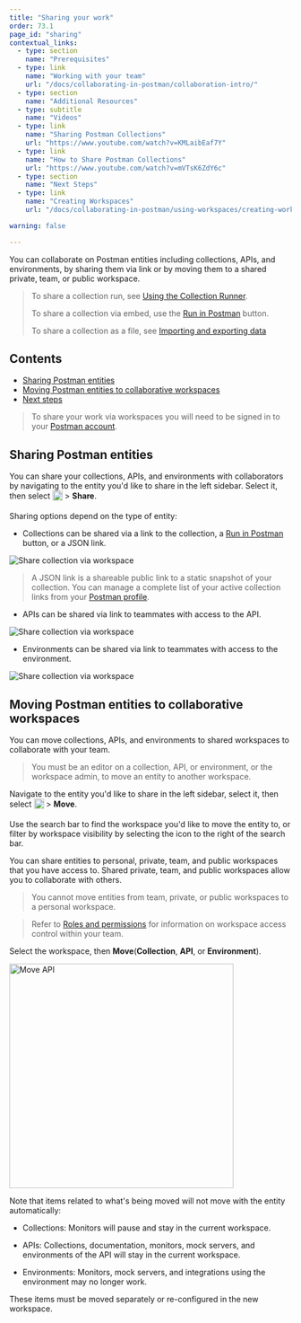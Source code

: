 ```yaml
---
title: "Sharing your work"
order: 73.1
page_id: "sharing"
contextual_links:
  - type: section
    name: "Prerequisites"
  - type: link
    name: "Working with your team"
    url: "/docs/collaborating-in-postman/collaboration-intro/"
  - type: section
    name: "Additional Resources"
  - type: subtitle
    name: "Videos"
  - type: link
    name: "Sharing Postman Collections"
    url: "https://www.youtube.com/watch?v=KMLaibEaf7Y"
  - type: link
    name: "How to Share Postman Collections"
    url: "https://www.youtube.com/watch?v=mVTsK6ZdY6c"
  - type: section
    name: "Next Steps"
  - type: link
    name: "Creating Workspaces"
    url: "/docs/collaborating-in-postman/using-workspaces/creating-workspaces/"

warning: false

---
```


You can collaborate on Postman entities including collections, APIs, and environments, by sharing them via link or by moving them to a shared private, team, or public workspace.

> To share a collection run, see [Using the Collection Runner](/docs/running-collections/intro-to-collection-runs/).
>
> To share a collection via embed, use the [Run in Postman](/docs/publishing-your-api/run-in-postman/introduction-run-button/) button.
>
> To share a collection as a file, see [Importing and exporting data](/docs/getting-started/importing-and-exporting-data/)

## Contents

* [Sharing Postman entities](#sharing-postman-entities)
* [Moving Postman entities to collaborative workspaces](#moving-postman-entities-to-collaborative-workspaces)
* [Next steps](#next-steps)

> To share your work via workspaces you will need to be signed in to your [Postman account](/docs/getting-started/postman-account/).

## Sharing Postman entities

You can share your collections, APIs, and environments with collaborators by navigating to the entity you'd like to share in the left sidebar. Select it, then select <img alt="Three dots icon" src="https://assets.postman.com/postman-docs/icon-three-dots-v9.jpg" width="18px" style="vertical-align:middle;margin-bottom:5px"> > **Share**.

Sharing options depend on the type of entity:

* Collections can be shared via a link to the collection, a [Run in Postman](/docs/publishing-your-api/run-in-postman/creating-run-button/) button, or a JSON link.
<img alt="Share collection via workspace" src="https://assets.postman.com/postman-docs/share-collection-via-wksp-v9.1.0.jpg"/>

  > A JSON link is a shareable public link to a static snapshot of your collection. You can manage a complete list of your active collection links from your [Postman profile](https://go.postman.co/me/collections?view=links).

* APIs can be shared via link to teammates with access to the API.
<img alt="Share collection via workspace" src="https://assets.postman.com/postman-docs/share-api-via-link-v9.1.jpg"/>

* Environments can be shared via link to teammates with access to the environment.
<img alt="Share collection via workspace" src="https://assets.postman.com/postman-docs/share-environment-via-link-v9.1.jpg"/>

## Moving Postman entities to collaborative workspaces

You can move collections, APIs, and environments to shared workspaces to collaborate with your team.

> You must be an editor on a collection, API, or environment, or the workspace admin, to move an entity to another workspace.

Navigate to the entity you'd like to share in the left sidebar, select it, then select <img alt="Three dots icon" src="https://assets.postman.com/postman-docs/icon-three-dots-v9.jpg" width="18px" style="vertical-align:middle;margin-bottom:5px"> > **Move**.

Use the search bar to find the workspace you'd like to move the entity to, or filter by workspace visibility by selecting the icon to the right of the search bar.

You can share entities to personal, private, team, and public workspaces that you have access to. Shared private, team, and public workspaces allow you to collaborate with others.

> You cannot move entities from team, private, or public workspaces to a personal workspace.

<!-- -->

> Refer to [Roles and permissions](/docs/collaborating-in-postman/roles-and-permissions/) for information on workspace access control within your team.

Select the workspace, then **Move**(**Collection**, **API**, or **Environment**).

<img alt="Move API" src="https://assets.postman.com/postman-docs/move-api-v9.1.jpg" width="400px"/>

Note that items related to what's being moved will not move with the entity automatically:

* Collections: Monitors will pause and stay in the current workspace.

* APIs: Collections, documentation, monitors, mock servers, and environments of the API will stay in the current workspace.

* Environments: Monitors, mock servers, and integrations using the environment may no longer work.

These items must be moved separately or re-configured in the new workspace.
